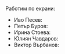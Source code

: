 Работим по екрани:
- Иво Песев:
- Петър Буров:
- Ирина Стоева:
- Юлиян Чавдаров:
- Виктор Върбанов:
